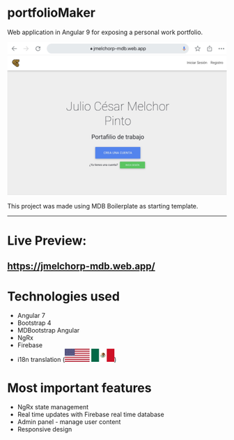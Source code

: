 # portfolioMaker
Web application in Angular 9 for exposing a personal work portfolio.

<img src="src/assets/screenshots/screenshot01.png">

This project was made using MDB Boilerplate as starting template.

________

# Live Preview:
## https://jmelchorp-mdb.web.app/

# Technologies used

* Angular 7
* Bootstrap 4
* MDBootstrap Angular
* NgRx
* Firebase 
* i18n translation (<img height="30" src="src/assets/flags/en.svg"> <img height="30" src="src/assets/flags/es.svg">)

# Most important features

* NgRx state management
* Real time updates with Firebase real time database
* Admin panel - manage user content
* Responsive design
